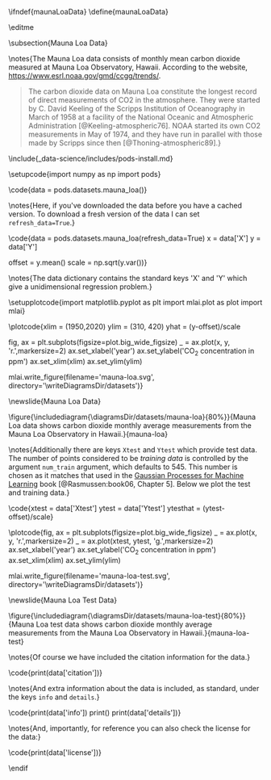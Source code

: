 \ifndef{maunaLoaData}
\define{maunaLoaData}

\editme

\subsection{Mauna Loa Data}

\notes{The Mauna Loa data consists of monthly mean carbon dioxide measured at Mauna Loa Observatory, Hawaii. According to the website, <https://www.esrl.noaa.gov/gmd/ccgg/trends/>.

> The carbon dioxide data on Mauna Loa constitute the longest record of direct measurements of CO2 in the atmosphere. They were started by C. David Keeling of the Scripps Institution of Oceanography in March of 1958 at a facility of the National Oceanic and Atmospheric Administration [@Keeling-atmospheric76]. NOAA started its own CO2 measurements in May of 1974, and they have run in parallel with those made by Scripps since then [@Thoning-atmospheric89].}

\include{_data-science/includes/pods-install.md}

\setupcode{import numpy as np
import pods}

\code{data = pods.datasets.mauna_loa()}

\notes{Here, if you've downloaded the data before you have a cached version. To download a fresh version of the data I can set `refresh_data=True`.}

\code{data = pods.datasets.mauna_loa(refresh_data=True)
x = data['X']
y = data['Y']

offset = y.mean()
scale = np.sqrt(y.var())}

\notes{The data dictionary contains the standard keys 'X' and 'Y' which give a unidimensional regression problem.}

\setupplotcode{import matplotlib.pyplot as plt
import mlai.plot as plot
import mlai}

\plotcode{xlim = (1950,2020)
ylim = (310, 420)
yhat = (y-offset)/scale

fig, ax = plt.subplots(figsize=plot.big_wide_figsize)
_ = ax.plot(x, y, 'r.',markersize=2)
ax.set_xlabel('year')
ax.set_ylabel('CO$_2$ concentration in ppm')
ax.set_xlim(xlim)
ax.set_ylim(ylim)

mlai.write_figure(filename='mauna-loa.svg', 
				  directory='\writeDiagramsDir/datasets')}

\newslide{Mauna Loa Data}

\figure{\includediagram{\diagramsDir/datasets/mauna-loa}{80%}}{Mauna Loa data shows carbon dioxide monthly average measurements from the Mauna Loa Observatory in Hawaii.}{mauna-loa}


\notes{Additionally there are keys `Xtest` and `Ytest` which provide test data. The number of points considered to be *training data* is controlled by the argument `num_train` argument, which defaults to 545. This number is chosen as it matches that used in the [Gaussian Processes for Machine Learning](http://www.gaussianprocess.org/gpml/chapters/RW5.pdf) book [@Rasmussen:book06, Chapter 5]. Below we plot the test and training data.}

\code{xtest = data['Xtest']
ytest = data['Ytest']
ytesthat = (ytest-offset)/scale}

\plotcode{fig, ax = plt.subplots(figsize=plot.big_wide_figsize)
_ = ax.plot(x, y, 'r.',markersize=2)
_ = ax.plot(xtest, ytest, 'g.',markersize=2)
ax.set_xlabel('year')
ax.set_ylabel('CO$_2$ concentration in ppm')
ax.set_xlim(xlim)
ax.set_ylim(ylim)

mlai.write_figure(filename='mauna-loa-test.svg', 
				  directory='\writeDiagramsDir/datasets')}
				  
\newslide{Mauna Loa Test Data}

\figure{\includediagram{\diagramsDir/datasets/mauna-loa-test}{80%}}{Mauna Loa test data shows carbon dioxide monthly average measurements from the Mauna Loa Observatory in Hawaii.}{mauna-loa-test}

\notes{Of course we have included the citation information for the data.}

\code{print(data['citation'])}

\notes{And extra information about the data is included, as standard, under the keys `info` and `details`.}

\code{print(data['info'])
print()
print(data['details'])}

\notes{And, importantly, for reference you can also check the license for the data:}

\code{print(data['license'])}

\endif
